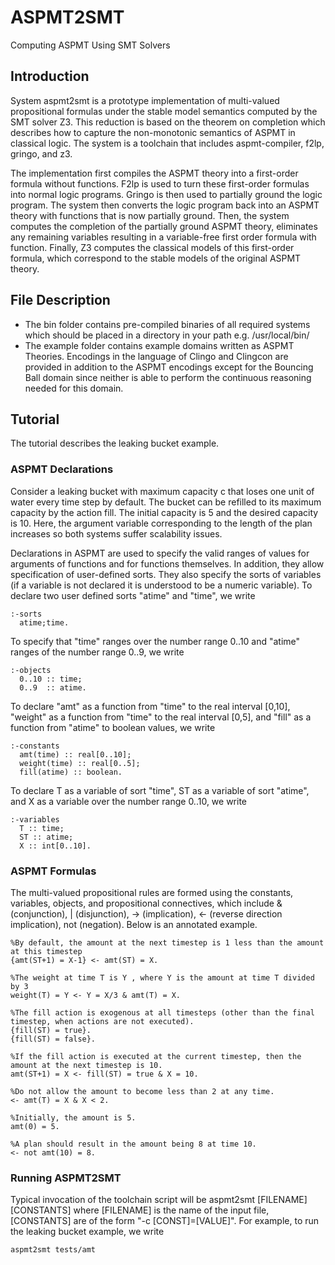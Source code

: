 # ASPMT2SMT
Computing ASPMT Using SMT Solvers

## Introduction
System aspmt2smt is a prototype implementation of multi-valued propositional formulas under the stable model semantics computed by the SMT solver Z3. This reduction is based on the theorem on completion which describes how to capture the non-monotonic semantics of ASPMT in classical logic. The system is a toolchain that includes aspmt-compiler, f2lp, gringo, and z3.

The implementation first compiles the ASPMT theory into a first-order formula without functions. F2lp is used to turn these first-order formulas into normal logic programs. Gringo is then used to partially ground the logic program. The system then converts the logic program back into an ASPMT theory with functions that is now partially ground. Then, the system computes the completion of the partially ground ASPMT theory, eliminates any remaining variables resulting in a variable-free first order formula with function. Finally, Z3 computes the classical models of this first-order formula, which correspond to the stable models of the original ASPMT theory.

## File Description
* The bin folder contains pre-compiled binaries of all required systems which should be placed in a directory in your path e.g. /usr/local/bin/
* The example folder contains example domains written as ASPMT Theories. Encodings in the language of Clingo and Clingcon are provided in addition to the ASPMT encodings except for the Bouncing Ball domain since neither is able to perform the continuous reasoning needed for this domain.

## Tutorial
The tutorial describes the leaking bucket example. 
### ASPMT Declarations
Consider a leaking bucket with maximum capacity c that loses one unit of water every time step by default. The bucket can be refilled to its maximum capacity by the action fill. The initial capacity is 5 and the desired capacity is 10. Here, the argument variable corresponding to the length of the plan increases so both systems suffer scalability issues.

Declarations in ASPMT are used to specify the valid ranges of values for arguments of functions and for functions themselves. In addition, they allow specification of user-defined sorts. They also specify the sorts of variables (if a variable is not declared it is understood to be a numeric variable). To declare two user defined sorts "atime" and "time", we write
```
:-sorts
  atime;time.
```
To specify that "time" ranges over the number range 0..10 and "atime" ranges of the number range 0..9, we write
```
:-objects
  0..10 :: time;
  0..9  :: atime.
```
To declare "amt" as a function from "time" to the real interval [0,10], "weight" as a function from "time" to the real interval [0,5], and "fill" as a function from "atime" to boolean values, we write
```
:-constants
  amt(time) :: real[0..10];
  weight(time) :: real[0..5];
  fill(atime) :: boolean.
```
To declare T as a variable of sort "time", ST as a variable of sort "atime", and X as a variable over the number range 0..10, we write
```
:-variables
  T :: time;
  ST :: atime;
  X :: int[0..10].
```

### ASPMT Formulas
The multi-valued propositional rules are formed using the constants, variables, objects, and propositional connectives, which include & (conjunction), | (disjunction), -> (implication), <- (reverse direction implication), not (negation). Below is an annotated example.
```
%By default, the amount at the next timestep is 1 less than the amount at this timestep
{amt(ST+1) = X-1} <- amt(ST) = X.

%The weight at time T is Y , where Y is the amount at time T divided by 3
weight(T) = Y <- Y = X/3 & amt(T) = X.

%The fill action is exogenous at all timesteps (other than the final timestep, when actions are not executed).
{fill(ST) = true}.
{fill(ST) = false}.

%If the fill action is executed at the current timestep, then the amount at the next timestep is 10.
amt(ST+1) = X <- fill(ST) = true & X = 10.

%Do not allow the amount to become less than 2 at any time.
<- amt(T) = X & X < 2.

%Initially, the amount is 5.
amt(0) = 5.

%A plan should result in the amount being 8 at time 10.
<- not amt(10) = 8.
```

### Running ASPMT2SMT
Typical invocation of the toolchain script will be aspmt2smt [FILENAME] [CONSTANTS] where [FILENAME] is the name of the input file, [CONSTANTS] are of the form "-c [CONST]=[VALUE]". For example, to run the leaking bucket example, we write
```
aspmt2smt tests/amt 
```
